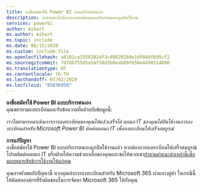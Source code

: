 ```yaml
---
title: ลงชื่อสมัครใช้ Power BI แบบบริการตนเอง
description: จะทำอย่างไรถ้าการลงทะเบียนแบบบริการตนเองถูกปิดใช้งาน
services: powerbi
author: mihart
ms.author: mihart
ms.topic: include
ms.date: 06/15/2020
ms.custom: include file
ms.openlocfilehash: a8181ca15582024f3c4002028de1df048f695cf2
ms.sourcegitcommit: 7d7bb755d5a5af30d2b0eab89fb56e4498514890
ms.translationtype: HT
ms.contentlocale: th-TH
ms.lasthandoff: 07/02/2020
ms.locfileid: "85836958"
---
```

**ลงชื่อสมัครใช้ Power BI แบบบริการตนเอง**    
คุณพยายามลงทะเบียนและรับข้อความที่คล้ายกับข้อมูลนี้: 

*เราไม่สามารถดำเนินการการลงทะเบียนของคุณให้แล้วเสร็จได้ แผนก IT ของคุณได้ปิดใช้งานการลงทะเบียนสำหรับ Microsoft Power BI ติดต่อแผนก IT เพื่อลงทะเบียนให้เสร็จสมบูรณ์* 

**การแก้ปัญหา**    
ลงชื่อสมัครใช้ Power BI แบบบริการตนเองถูกปิดใช้งานแล้ว หากต้องการลงทะเบียนให้เสร็จสมบูรณ์ โปรดติดต่อแผนก IT หรือฝ่ายให้ความช่วยเหลือของคุณและขอให้พวกเขา[ทำตามคำแนะนำเหล่านี้เพื่อมอบหมายสิทธิการใช้งานให้แก่คุณ](../admin/service-admin-purchasing-power-bi-pro.md) 

คุณอาจยังพบกับปัญหานี้ หากคุณทำการลงทะเบียนสำหรับ Microsoft 365 ผ่านทางคู่ค้า ในกรณีนี้ ให้ติดต่อองค์กรที่รับผิดชอบในการจัดหา Microsoft 365 ให้กับคุณ 